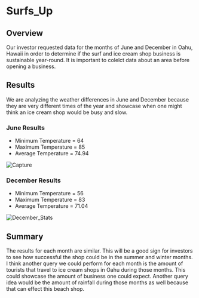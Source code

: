 # Surfs_Up
## Overview
Our investor requested data for the months of June and December in Oahu, Hawaii in order to determine if the surf and ice cream shop business is sustainable year-round. It is important to colelct data about an area before opening a business.

## Results 
We are analyzing the weather differences in June and December because they are very different times of the year and showcase when one might think an ice cream shop would be busy and slow. 
### June Results
- Minimum Temperature = 64
- Maximum Temperature = 85
- Average Temperature = 74.94


![Capture](https://user-images.githubusercontent.com/97268254/170154755-d258d4f0-bbe3-4601-b3dd-670b0f10a198.PNG)

### December Results
- Minimum Temperature = 56
- Maximum Temperature = 83
- Average Temperature = 71.04


![December_Stats](https://user-images.githubusercontent.com/97268254/170154858-adfa353f-ffc3-43b1-aa12-28576c7cc52d.PNG)

## Summary
The results for each month are similar. This will be a good sign for investors to see how successful the shop could be in the summer and winter months. I think another query we could perform for each month is the amount of tourists that travel to ice cream shops in Oahu during those months. This could showcase the amount of business one could expect. Another query idea would be the amount of rainfall during those months as well because that can effect this beach shop.
